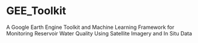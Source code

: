 # GEE_Toolkit
A Google Earth Engine Toolkit and Machine Learning Framework for Monitoring Reservoir Water Quality Using Satellite Imagery and In Situ Data 
